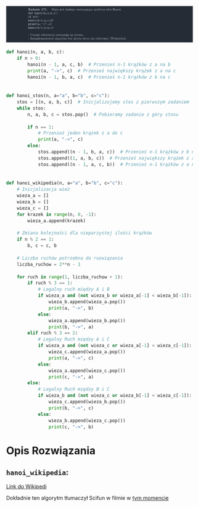 <picture>
  <source srcset="../../srt/zbior_zadan/171.png" media="(prefers-color-scheme: light)">
  <source srcset="../../srt/zbior_zadan/black_171.png" media="(prefers-color-scheme: dark)">
  <img src="../../srt/zbior_zadan/black_171.png" alt="zadanie 171">
</picture>

```python
def hanoi(n, a, b, c):
    if n > 0:
        hanoi(n - 1, a, c, b)  # Przenieś n-1 krążków z a na b
        print(a, "->", c)  # Przenieś największy krążek z a na c
        hanoi(n - 1, b, a, c)  # Przenieś n-1 krążków z b na c


def hanoi_stos(n, a="a", b="b", c="c"):
    stos = [(n, a, b, c)]  # Inicjalizujemy stos z pierwszym zadaniem
    while stos:
        n, a, b, c = stos.pop()  # Pobieramy zadanie z góry stosu

        if n == 1:
            # Przenieś jeden krążek z a do c
            print(a, "->", c)
        else:
            stos.append((n - 1, b, a, c))  # Przenieś n-1 krążków z b na c
            stos.append((1, a, b, c))  # Przenieś największy krążek z a na c
            stos.append((n - 1, a, c, b))  # Przenieś n-1 krążków z a na b


def hanoi_wikipedia(n, a="a", b="b", c="c"):
    # Inicjalizacja wież
    wieza_a = []
    wieza_b = []
    wieza_c = []
    for krazek in range(n, 0, -1):
        wieza_a.append(krazek)

    # Zmiana kolejności dla nieparzystej ilości krążków
    if n % 2 == 1:
        b, c = c, b

    # Liczba ruchów potrzebna do rozwiązania
    liczba_ruchow = 2**n - 1

    for ruch in range(1, liczba_ruchow + 1):
        if ruch % 3 == 1:
            # Legalny ruch między A i B
            if wieza_a and (not wieza_b or wieza_a[-1] < wieza_b[-1]):
                wieza_b.append(wieza_a.pop())
                print(a, "->", b)
            else:
                wieza_a.append(wieza_b.pop())
                print(b, "->", a)
        elif ruch % 3 == 2:
            # Legalny Ruch między A i C
            if wieza_a and (not wieza_c or wieza_a[-1] < wieza_c[-1]):
                wieza_c.append(wieza_a.pop())
                print(a, "->", c)
            else:
                wieza_a.append(wieza_c.pop())
                print(c, "->", a)
        else:
            # Legalny Ruch między B i C
            if wieza_b and (not wieza_c or wieza_b[-1] < wieza_c[-1]):
                wieza_c.append(wieza_b.pop())
                print(b, "->", c)
            else:
                wieza_b.append(wieza_c.pop())
                print(c, "->", b)
```
# Opis Rozwiązania

## `hanoi_wikipedia`:
[Link do Wikipedi](https://en.wikipedia.org/wiki/Tower_of_Hanoi#Iterative_solution)

Dokładnie ten algorytm tłumaczył Scifun w filmie w [tym momencie](https://youtu.be/iG4lHkfuu8I?t=354)
